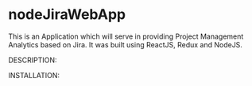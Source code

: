 # nodeJiraWebApp

This is an Application which will serve in providing Project Management Analytics based on Jira. 
It was built using ReactJS, Redux and NodeJS.

DESCRIPTION:



INSTALLATION:
